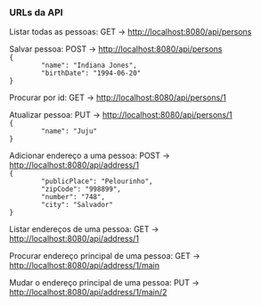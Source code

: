 <h3>URLs da API</h3>

<p>
    Listar todas as pessoas: GET ->
    <a href="http://localhost:8080/api/persons">http://localhost:8080/api/persons</a>
</p>
<p>
    Salvar pessoa: POST ->
    <a href="http://localhost:8080/api/persons">http://localhost:8080/api/persons</a>
    <br/>
    <code>{
        "name": "Indiana Jones",
        "birthDate": "1994-06-20"
}</code>
</p>
<p>
    Procurar por id: GET ->
    <a href="http://localhost:8080/api/persons/1">http://localhost:8080/api/persons/1</a><br/>
</p>
<p>
    Atualizar pessoa: PUT ->
    <a href="http://localhost:8080/api/persons/1">http://localhost:8080/api/persons/1</a><br/>
    <code>{
        "name": "Juju"
}</code>
</p>
<p>
    Adicionar endereço a uma pessoa: POST ->
    <a href="http://localhost:8080/api/address/1">http://localhost:8080/api/address/1</a><br/>
    <code>{
        "publicPlace": "Pelourinho",
        "zipCode": "998899",
        "number": "748",
        "city": "Salvador"
}</code>
</p>
<p>
    Listar endereços de uma pessoa: GET ->
    <a href="http://localhost:8080/api/address/1">http://localhost:8080/api/address/1</a><br/>
</p>

<p>
    Procurar endereço principal de uma pessoa: GET ->
    <a href="http://localhost:8080/api/address/1/main">http://localhost:8080/api/address/1/main</a><br/>
</p>

<p>
    Mudar o endereço principal de uma pessoa: PUT ->
    <a href="http://localhost:8080/api/address/1/main/2">http://localhost:8080/api/address/1/main/2</a><br/>
</p>
